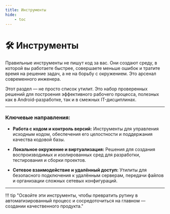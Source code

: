```yaml
---
title: Инструменты
hide:
    - toc
---
```

# 🛠️ Инструменты

Правильные инструменты не пишут код за вас. Они создают среду, в которой вы работаете быстрее, совершаете меньше ошибок и тратите время на решение задач, а не на борьбу с окружением. Это арсенал современного инженера.

Этот раздел — не просто список утилит. Это набор проверенных решений для построения эффективного рабочего процесса, полезных как в Android-разработке, так и в смежных IT-дисциплинах.

---

### Ключевые направления:

*   **Работа с кодом и контроль версий:** Инструменты для управления исходным кодом, обеспечения его целостности и поддержания качества кодовой базы.

*   **Локальное окружение и виртуализация:** Решения для создания воспроизводимых и изолированных сред для разработки, тестирования и сборки проектов.

*   **Сетевое взаимодействие и удалённый доступ:** Утилиты для безопасного подключения к удалённым серверам, передачи файлов и организации сложных сетевых конфигураций.

---

!!! tip "Освойте эти инструменты, чтобы превратить рутину в автоматизированный процесс и сосредоточиться на главном — создании качественного продукта."